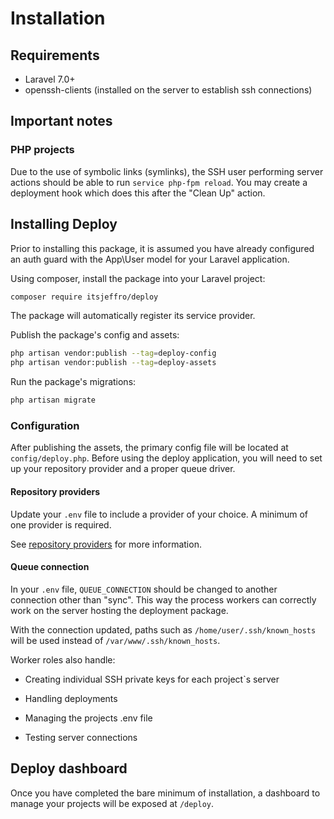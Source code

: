 # Installation

## Requirements

- Laravel 7.0+
- openssh-clients (installed on the server to establish ssh connections)

## Important notes

### PHP projects

Due to the use of symbolic links (symlinks), the SSH user performing server actions should be able to run `service php-fpm reload`. You may create a deployment hook which does this after the "Clean Up" action.

## Installing Deploy

Prior to installing this package, it is assumed you have already configured an auth guard with the App\User model for your Laravel application. 

Using composer, install the package into your Laravel project:

```bash
composer require itsjeffro/deploy
```

The package will automatically register its service provider.

Publish the package's config and assets:

```bash
php artisan vendor:publish --tag=deploy-config
php artisan vendor:publish --tag=deploy-assets
```

Run the package's migrations:

```bash
php artisan migrate
```

### Configuration

After publishing the assets, the primary config file will be located at `config/deploy.php`. Before using the deploy application, you will need to set up your repository provider and a proper queue driver.

#### Repository providers

Update your `.env` file to include a provider of your choice. A minimum of one provider is required.

See [repository providers](repository-providers.md) for more information.

#### Queue connection

In your `.env` file, `QUEUE_CONNECTION` should be changed to another connection other than "sync". This way the process workers can correctly work on the server hosting the deployment package. 

With the connection updated, paths such as  `/home/user/.ssh/known_hosts` will be used instead of `/var/www/.ssh/known_hosts`.

Worker roles also handle:

- Creating individual SSH private keys for each project`s server

- Handling deployments

- Managing the projects .env file

- Testing server connections

## Deploy dashboard

Once you have completed the bare minimum of installation, a dashboard to manage your projects will be exposed at `/deploy`.
